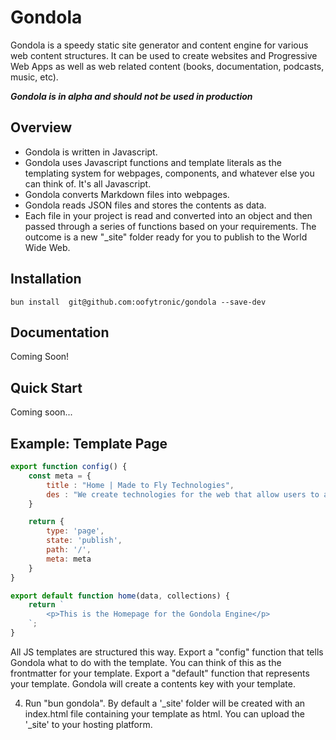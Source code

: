 # Gondola
Gondola is a speedy static site generator and content engine for various web content structures. It can be used to create websites and Progressive Web Apps as well as web related content (books, documentation, podcasts, music, etc).

***Gondola is in alpha and should not be used in production***

## Overview
- Gondola is written in Javascript.
- Gondola uses Javascript functions and template literals as the templating system for webpages, components, and whatever else you can think of. It's all Javascript.
- Gondola converts Markdown files into webpages.
- Gondola reads JSON files and stores the contents as data.
- Each file in your project is read and converted into an object and then passed through a series of functions based on your requirements. The outcome is a new "\_site" folder ready for you to publish to the World Wide Web.

## Installation
```
bun install  git@github.com:oofytronic/gondola --save-dev
```

## Documentation
Coming Soon!

## Quick Start
Coming soon...

## Example: Template Page

```js
export function config() {
	const meta = {
		title : "Home | Made to Fly Technologies",
		des : "We create technologies for the web that allow users to achieve digital freedom."
	}

	return {
		type: 'page',
		state: 'publish',
		path: '/',
		meta: meta
	}
}

export default function home(data, collections) {
	return `
		<p>This is the Homepage for the Gondola Engine</p>
	`;
}
```

All JS templates are structured this way. Export a "config" function that tells Gondola what to do with the template. You can think of this as the frontmatter for your template. Export a "default" function that represents your template. Gondola will create a contents key with your template.

4. Run "bun gondola". By default a '\_site' folder will be created with an index.html file containing your template as html. You can upload the '\_site' to your hosting platform.